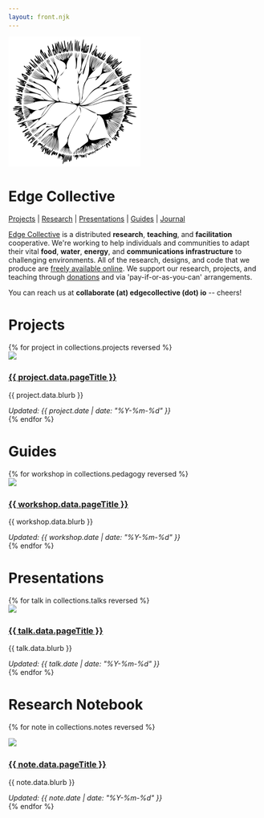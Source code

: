 ```yaml
---
layout: front.njk
---
```


<!--<img src="/img/edge_medium.png" id="profile_pic"/>-->

<div id='pullout'>

<!--<img src="/img/edge_flower_medium.png">-->

<img src="/img/ec_flower_logo_small.png">

<h1> Edge Collective </h1>

<!--
*Accessible infrastructure for communities living at ‘the edge'.*
-->

<!--
[Podcast](#podcast) | [Projects](#projects) | [Guides](#guides) | [Presentations](#talks) | [Research](#notebook)
-->

[Projects](#projects) | [Research](#notebook) | [Presentations](#talks) |  [Guides](#guides) | [Journal](/journal)

<div id='intro'>

[Edge Collective](/about) is a distributed **research**, **teaching**, and **facilitation** cooperative.  We're working to help individuals and communities to adapt their vital **food**, **water**, **energy**, and **communications infrastructure** to challenging environments. All of the research, designs, and code that we produce are [freely available online](https://github.com/edgecollective).  We support our research, projects, and teaching through [donations](https://opencollective.com/edgecollective) and via 'pay-if-or-as-you-can' arrangements. 

You can reach us at **collaborate (at) edgecollective (dot) io** -- cheers!

<!-- <p><a href="http://edgecollective.io">edgecollective.io</a> | contact us at: collaborate @ edgecollective.io</p>-->


</div>
</div>

<!--
# <a name="podcast"></a>Podcast


To subscribe, copy the following feed link into your favorite podcast app: ```https://edgecollective.io/podcast/feed.xml```  

And if you'd like to help support our podcast, you can now do so via [Patreon](https://www.patreon.com/edgecollective). Thanks!  


<div class="posts-area">
{% for podcast in collections.podcasts reversed %}
  <div class="post">
    <div class="podcast-contents">
      <div class="image">
        <a href="{{ podcast.url }}">
          <img src="{{ podcast.data.image }}"/>
        </a>
      </div>
      <div class="text">
        <h3><a href="{{ podcast.url }}">{{ podcast.data.pageTitle }}</a></h3>
        <p>{{ podcast.data.blurb }}</p>
        <em>Recorded: {{ podcast.data.updated | date: "%Y-%m-%d" }}</em>
      </div>
    </div>
  </div>
{% endfor %}
</div>
-->

# <a name="projects"></a>Projects

<div class="posts-area">
{% for project in collections.projects reversed %}
  <div class="post">
    <div class="project-contents">
      <div class="image">
        <a href="{{ project.url }}">
          <img src="{{ project.data.image }}"/>
        </a>
      </div>
      <div class="text">
        <h3><a href="{{ project.url }}">{{ project.data.pageTitle }}</a></h3>
        <p>{{ project.data.blurb }}</p>
        <em>Updated: {{ project.date | date: "%Y-%m-%d" }}</em>
      </div>
    </div>
  </div>
{% endfor %}
</div>

# <a name="guides"></a>Guides


<div class="posts-area">
{% for workshop in collections.pedagogy reversed %}
  <div class="post">
    <div class="pedagogy-contents">
      <div class="image">
        <a href="{{ workshop.url }}">
          <img src="{{ workshop.data.image }}"/>
        </a>
      </div>
      <div class="text">
        <h3><a href="{{ workshop.url }}">{{ workshop.data.pageTitle }}</a></h3>
        <p>{{ workshop.data.blurb }}</p>
        <em>Updated: {{ workshop.date | date: "%Y-%m-%d" }}</em>
      </div>
    </div>
  </div>
{% endfor %}
</div>

# <a name="talks"></a>Presentations

<div class="posts-area">
{% for talk in collections.talks reversed %}
  <div class="post">
    <div class="talk-contents">
      <div class="image">
        <a href="{{ talk.url }}">
          <img src="{{ talk.data.image }}"/>
        </a>
      </div>
      <div class="text">
        <h3><a href="{{ talk.url }}">{{ talk.data.pageTitle }}</a></h3>
        <p>{{ talk.data.blurb }}</p>
        <em>Updated: {{ talk.date | date: "%Y-%m-%d" }}</em>
      </div>
    </div>
  </div>
{% endfor %}
</div>


# <a name="notebook"></a>Research Notebook

<div class="posts-area">

{% for note in collections.notes reversed %}
  <div class="post">
    <div class="note-contents">
      <div class="image">
        <a href="{{ note.url }}">
          <img src="{{ note.data.image }}"/>
        </a>
      </div>
      <div class="text">
        <h3><a href="{{ note.url }}">{{ note.data.pageTitle }}</a></h3>
        <p>{{ note.data.blurb }}</p>
        <em>Updated: {{ note.date | date: "%Y-%m-%d" }}</em>
      </div>
    </div>
  </div>
{% endfor %}
</div>
